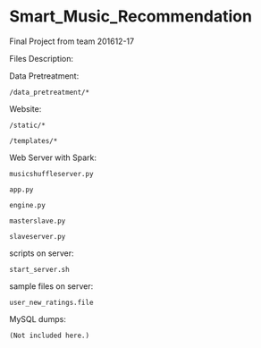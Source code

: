 # Smart_Music_Recommendation
Final Project from team 201612-17

Files Description:

Data Pretreatment:

    /data_pretreatment/*

Website:

    /static/*
  
    /templates/*
  
Web Server with Spark:

    musicshuffleserver.py
  
    app.py
  
    engine.py
  
    masterslave.py
  
    slaveserver.py

scripts on server:

    start_server.sh

sample files on server:

    user_new_ratings.file

MySQL dumps:

    (Not included here.)
